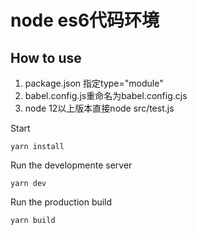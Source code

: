 # node es6代码环境

## How to use
1. package.json 指定type="module"
2. babel.config.js重命名为babel.config.cjs
3. node 12以上版本直接node src/test.js

Start

```
yarn install
```

Run the developmente server

```
yarn dev
```

Run the production build

```
yarn build
```